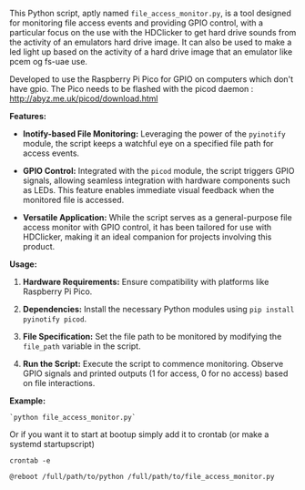 This Python script, aptly named `file_access_monitor.py`, is a tool designed for monitoring file access events and providing GPIO control, with a particular focus on the use with the HDClicker to get hard drive sounds from the activity of an emulators hard drive image. It can also be used to make a led light up based on the activity of a hard drive image that an emulator like pcem og fs-uae use. 

Developed to use the Raspberry Pi Pico for GPIO on computers which don't have gpio. The Pico needs to be flashed with the picod daemon : http://abyz.me.uk/picod/download.html

**Features:**

-   **Inotify-based File Monitoring:** Leveraging the power of the `pyinotify` module, the script keeps a watchful eye on a specified file path for access events.
    
-   **GPIO Control:** Integrated with the `picod` module, the script triggers GPIO signals, allowing seamless integration with hardware components such as LEDs. This feature enables immediate visual feedback when the monitored file is accessed.
    
-   **Versatile Application:** While the script serves as a general-purpose file access monitor with GPIO control, it has been tailored for use with HDClicker, making it an ideal companion for projects involving this product.
    

**Usage:**

1.  **Hardware Requirements:** Ensure compatibility with platforms like Raspberry Pi Pico.
    
2.  **Dependencies:** Install the necessary Python modules using `pip install pyinotify picod`.
    
3.  **File Specification:** Set the file path to be monitored by modifying the `file_path` variable in the script.
    
4.  **Run the Script:** Execute the script to commence monitoring. Observe GPIO signals and printed outputs (1 for access, 0 for no access) based on file interactions.
    

**Example:**

    `python file_access_monitor.py` 

Or if you want it to start at bootup simply add it to crontab (or make a systemd startupscript)

    crontab -e

    @reboot /full/path/to/python /full/path/to/file_access_monitor.py

